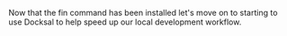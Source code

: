 Now that the fin command has been installed let's move on to starting
to use Docksal to help speed up our local development workflow.
